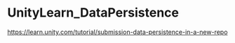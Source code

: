 # UnityLearn_DataPersistence
 https://learn.unity.com/tutorial/submission-data-persistence-in-a-new-repo
